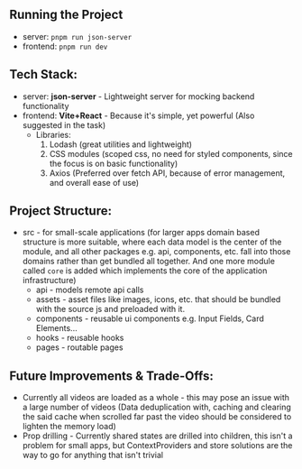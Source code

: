 ## Running the Project

- server: `pnpm run json-server`
- frontend: `pnpm run dev`

## Tech Stack:

- server: **json-server** - Lightweight server for mocking backend functionality
- frontend: **Vite+React** - Because it's simple, yet powerful (Also suggested in the task)
  - Libraries:
    1. Lodash (great utilities and lightweight)
    2. CSS modules (scoped css, no need for styled components, since the focus is on basic functionality)
    3. Axios (Preferred over fetch API, because of error management, and overall ease of use)

## Project Structure:

- src - for small-scale applications (for larger apps domain based structure is more suitable, where each data model is the center of the module, and all other packages e.g. api, components, etc. fall into those domains rather than get bundled all together. And one more module called `core` is added which implements the core of the application infrastructure)
  - api - models remote api calls
  - assets - asset files like images, icons, etc. that should be bundled with the source js and preloaded with it.
  - components - reusable ui components e.g. Input Fields, Card Elements...
  - hooks - reusable hooks
  - pages - routable pages

## Future Improvements & Trade-Offs:

- Currently all videos are loaded as a whole - this may pose an issue with a large number of videos (Data deduplication with, caching and clearing the said cache when scrolled far past the video should be considered to lighten the memory load)
- Prop drilling - Currently shared states are drilled into children, this isn't a problem for small apps, but ContextProviders and store solutions are the way to go for anything that isn't trivial
